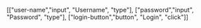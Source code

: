  [["user-name","input", "Username", "type"], ["password","input", "Password", "type"], ["login-button","button", "Login", "click"]]
